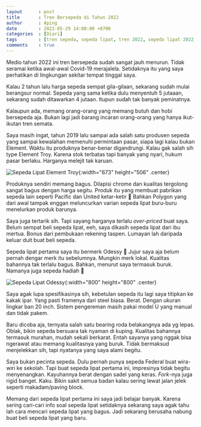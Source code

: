 ```yaml
---
layout      : post
title       : Tren Bersepeda di Tahun 2022
author      : Aping
date        : 2022-05-29 14:08:00 +0700
categories  : [Diari]
tags        : [tren sepeda, sepeda lipat, tren 2022, sepeda lipat 2022, element, pacific, united]
comments    : true
---
```

Medio tahun 2022 ini tren bersepeda sudah sangat jauh menurun. Tidak seramai ketika awal-awal Covid-19 merajalela. Setidaknya itu yang saya perhatikan di lingkungan sekitar tempat tinggal saya.

Kalau 2 tahun lalu harga sepeda sempat gila-gilaan, sekarang sudah mulai berangsur normal. Sepeda yang sama ketika dulu menyentuh 5 jutaaan, sekarang sudah ditawarkan 4 jutaan. Itupun sudah tak banyak peminatnya.

Kalaupun ada, memang orang-orang yang memang butuh dan hobi bersepeda aja. Bukan lagi jadi barang incaran orang-orang yang hanya ikut-ikutan tren semata.

Saya masih ingat, tahun 2019 lalu sampai ada salah satu produsen sepeda yang sampai kewalahan memenuhi permintaan pasar, siapa lagi kalau bukan Element. Waktu itu produknya benar-benar digandrungi. Kalau gak salah sih type Element Troy. Karena stok terbatas tapi banyak yang nyari, hukum pasar berlaku. Harganya melejit tak karuan.

![Sepeda Lipat Element Troy](https://blogger.googleusercontent.com/img/b/R29vZ2xl/AVvXsEiVdSaWERvEezTXaMkpGh2amT2-7ObF-qTnXIG_LANcB8g5wQ8dsEKqaGXcpSzHEycisug74Lgl1Uxw552UIWvCHQY1YT5xMK82hTAwBrs0zGDoU99MEPb_qp1Gz7ZWhBPuDX2r-AlZPejGysQH_gE3YgN41h2r-AjvS1oEn6cGNusNFGKfhlHLHsN5Lg/s673/sepeda-lipat-element-troy.jpg "Sepeda Lipat Element Troy"){:width="673" height="506" .center}

Produknya sendiri memang bagus. Dilapisi chrome dan kualitas tergolong sangat bagus dengan harga segitu. Produk itu yang membuat pabrikan sepeda lain seperti Pacific dan United ketar-ketir 🤭 Bahkan Polygon yang dari awal tampak enggan meluncurkan varian sepeda lipat buru-buru menelurkan produk barunya.

Saya juga tertarik sih. Tapi sayang harganya terlalu *over-priced* buat saya. Belum sempat beli sepeda lipat, eeh, saya dikasih sepeda lipat dari ibu mertua. Bonus dari pembukaan rekening taspen. Lumayan lah daripada keluar duit buat beli sepeda.

Sepeda lipat pertama saya itu bermerk Odessy 🤔 Jujur saya aja belum pernah dengar merk itu sebelumnya. Mungkin merk lokal. Kualitas bahannya tak terlalu bagus. Bahkan, menurut saya termasuk buruk. Namanya juga sepeda hadiah 🤪

![Sepeda Lipat Odessy](https://blogger.googleusercontent.com/img/b/R29vZ2xl/AVvXsEjW69kTUvwq7Sw7_P0rJNiDdC8MCrqRd9L6_8rvO7ftNuteNMCHYWJOOum9Fr9SdZ0LAmD2nT6LixU6ph9yeO_puwG8kvpFb1pcXBrg8ZGB1a8V_UPSyhCz2PSTmsR1z63LruPP2Q3if29gWTemRae4340mO54AQHv3rRSpFXNjgNkvegjNtCFoZeWHBg/s800/sepeda-lipat-odessy.jpg "Sepeda Lipat Odessy"){:width="800" height="800" .center}

Saya agak lupa spesifikasinya sih, kebetulan sepeda itu lagi saya titipkan ke kakak ipar. Yang pasti framenya dari steel biasa. Berat. Dengan ukuran lingkar ban 20 inch. Sistem pengereman masih pakai model U yang manual dan tidak pakem.

Baru dicoba aja, ternyata salah satu bearing roda belakangnya ada yg lepas. Oblak, bikin sepeda bersuara tak nyaman di kuping. Kualitas bahannya termasuk murahan, mudah sekali berkarat. Entah sayanya yang nggak bisa ngerawat atau memang kualitasnya yang buruk. Tidak bermaksud menjelekkan sih, tapi nyatanya yang saya alami begitu.

Saya bukan pecinta sepeda. Dulu pernah punya sepeda Federal buat wira-wiri ke sekolah. Tapi buat sepeda lipat pertama ini, impresinya tidak begitu menyenangkan. Kayuhannya berat dengan sadel yang keras. *Fork*-nya juga rigid banget. Kaku. Bikin sakit semua badan kalau sering lewat jalan jelek seperti makadam/paving block.

Memang dari sepeda lipat pertama ini saya jadi belajar banyak. Karena sering cari-cari info soal sepeda lipat setidaknya sekarang saya agak tahu lah cara mencari sepeda lipat yang bagus. Jadi sekarang berusaha nabung buat beli sepeda lipat yang baru.
